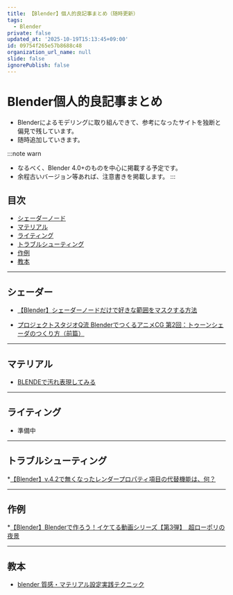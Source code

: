 ```yaml
---
title: 【Blender】個人的良記事まとめ（随時更新）
tags:
  - Blender
private: false
updated_at: '2025-10-19T15:13:45+09:00'
id: 09754f265e57b8688c48
organization_url_name: null
slide: false
ignorePublish: false
---
```

# Blender個人的良記事まとめ

* Blenderによるモデリングに取り組んできて、参考になったサイトを独断と偏見で残しています。
* 随時追加していきます。

:::note warn
* なるべく、Blender 4.0+のものを中心に掲載する予定です。
* 余程古いバージョン等あれば、注意書きを掲載します。
:::


## 目次
- [シェーダーノード](#シェーダーノード)
- [マテリアル](#マテリアル)
- [ライティング](#ライティング)
- [トラブルシューティング](#トラブルシューティング)
- [作例](#作例)
- [教本](#教本)

---

## シェーダー

* [【Blender】シェーダーノードだけで好きな範囲をマスクする方法](https://note.com/echelia00/n/n497704d8e9bb#9f417737-3b56-43a1-97fd-773e43f63688)

* [プロジェクトスタジオQ流 BlenderでつくるアニメCG
第2回：トゥーンシェーダのつくり方（前篇）](https://cgworld.jp/regular/studio-q-02.html)



---

## マテリアル

* [BLENDEで汚れ表現してみる](https://note.com/lucky_sawawa584/n/ne0c1d7bb7249)



---

## ライティング
* 準備中

---

## トラブルシューティング

*[【Blender】v.4.2で無くなったレンダープロパティ項目の代替機能は、何？](https://note.com/info_/n/na01c2e84de2f#28d50b4b-4f3e-46c7-ae9b-8825329679ac)

---

## 作例

*[【Blender】Blenderで作ろう！イケてる動画シリーズ【第3弾】　超ローポリの夜景](https://www.youtube.com/watch?v=9IYPlvOkXNI&t=301s)

---

## 教本
* [blender 質感・マテリアル設定実践テクニック](https://amzn.asia/d/h3nmDEB)
